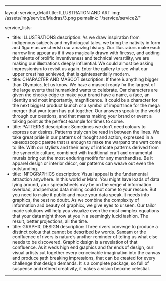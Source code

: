 ---

layout: service_detail
title: ILLUSTRATION AND ART
img: /assets/img/service/Mudras/3.png
permalink: "/service/service2/"
 
service_lists: 
 - title: ILLUSTRATIONS
   description: As we draw inspiration from indigenous subjects and mythological tales, we bring the nativity in form and figure as we cherish our amazing history. Our illustrators  make  each  narrow  line  appear  as  if  it  was  magically  drawn  with finesse, and adding the talents of   prolific   inventiveness   and   technical versatility,  we  are  making  our  illustrations  deeply  influential.  We  could almost  be  asking  impressionism  to  revisit  us  again.  Enter  the  gallery  to  see what our upper crest has achieved, that is quintessentially modern. 
 - title: CHARACTER AND MASCOT
   description: If  there  is  anything  bigger  than  Olympics,  let  us  know.  We  have a  mascot ready  for  the  largest  of  the  large  events  that  humankind  wants  to  celebrate. Our characters are given the cheeky edge to make your brand have a name, a  face,  an  identity  and  most  importantly,  magnificence.  It  could  be  a character  for  the  next  biggest  product  launch  or  a  symbol  of  importance  for the  mega  merger  that  your  team  has  put  together.  Our  answers  speak  to  the world  through  our  creations,  and  that  means  making  your  brand  or  event  a talking point as the perfect example for times to come. 
 - title: PATTERNS
   description: Sometimes we don’t need colours to express our desires. Patterns truly can be read in between the lines. We take great pride in our patterns of thought and action, expressed in a kaleidoscopic palette that is enough to make the warpand the weft come to life. With our stylists and their army of intricate patterns derived  from  the  syncretic  culture,  combined  with  traditional  craft  and ornamental  murals  bring  out  the  most  enduring  motifs  for  any  merchandise. Be  it  apparel  design  or  interior  décor,  our  patterns  can  weave  out  even  the outstanding. 
 - title: INFOGRAPHICS
   description: Visual appeal is the fundamental attraction anywhere. In this world or Mars. You might have loads of data lying around, your spreadsheets may be on the verge  of  information  overload,  and  perhaps data  mining  could  not  come  to your  rescue.  But  you  need  to  make  it  public  and  make your  data  speak.  It needs  info graphics,  the  best  no  doubt.  As  we  combine  the  complexity  of information and beauty of graphics, we give eyes to unseen. Our tailor made solutions will help you visualize even the most complex equations that your data  might  throw  at  you  in  a  seemingly  lucid  fashion.  The  result,  better projections, all the time.
 - title: GRAPHIC DESIGN
   description: Three  rivers  converge  to  produce  a  distinct  colour  that  cannot  be  described by words. Sangam or the confluence of rivers is nature’s another reminder of telling us what else needs to be discovered. Graphic design is a revelation of that  confluence.  As  it  weds high  end  graphics  and  far  ends  of  design,  our visual artists put together every conceivable imagination into the canvas and produce  path  breaking impressions,  that  can  be  created  for  every  challenge that design demands. It is a complete package, so full of suspense and refined creativity, it makes a vision become celestial.

---